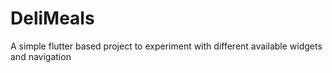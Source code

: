 # DeliMeals

A simple flutter based project to experiment with different available widgets and navigation


